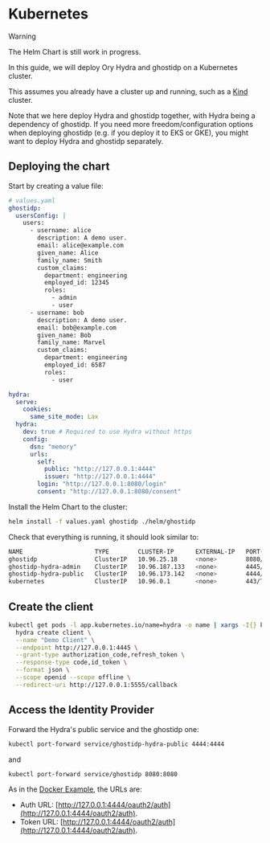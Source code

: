 # Kubernetes

> [!WARNING]
> The Helm Chart is still work in progress.

In this guide, we will deploy Ory Hydra and ghostidp on a Kubernetes cluster.

This assumes you already have a cluster up and running, such as a [Kind](https://kind.sigs.k8s.io/) cluster.

Note that we here deploy Hydra and ghostidp together, with Hydra being a dependency of ghostidp.
If you need more freedom/configuration options when deploying ghostidp (e.g. if you deploy it to EKS or GKE), you might want to deploy Hydra and ghostidp separately.

## Deploying the chart

Start by creating a value file:

```yaml
# values.yaml
ghostidp:
  usersConfig: |
    users:
      - username: alice
        description: A demo user.
        email: alice@example.com
        given_name: Alice
        family_name: Smith
        custom_claims:
          department: engineering
          employed_id: 12345
          roles:
            - admin
            - user
      - username: bob
        description: A demo user.
        email: bob@example.com
        given_name: Bob
        family_name: Marvel
        custom_claims:
          department: engineering
          employed_id: 6587
          roles:
            - user

hydra:
  serve:
    cookies:
      same_site_mode: Lax
  hydra:
    dev: true # Required to use Hydra without https
    config:
      dsn: "memory"
      urls:
        self:
          public: "http://127.0.0.1:4444"
          issuer: "http://127.0.0.1:4444"         
        login: "http://127.0.0.1:8080/login"      
        consent: "http://127.0.0.1:8080/consent"
```

Install the Helm Chart to the cluster:

```bash
helm install -f values.yaml ghostidp ./helm/ghostidp
```

Check that everything is running, it should look similar to:

```bash
NAME                    TYPE        CLUSTER-IP      EXTERNAL-IP   PORT(S)    AGE
ghostidp                ClusterIP   10.96.25.18     <none>        8080/TCP   2m7s
ghostidp-hydra-admin    ClusterIP   10.96.187.133   <none>        4445/TCP   2m7s
ghostidp-hydra-public   ClusterIP   10.96.173.142   <none>        4444/TCP   2m7s
kubernetes              ClusterIP   10.96.0.1       <none>        443/TCP    16m
```

## Create the client 

```bash
kubectl get pods -l app.kubernetes.io/name=hydra -o name | xargs -I{} kubectl exec {} -- \ 
  hydra create client \
  --name "Demo Client" \
  --endpoint http://127.0.0.1:4445 \
  --grant-type authorization_code,refresh_token \
  --response-type code,id_token \
  --format json \
  --scope openid --scope offline \
  --redirect-uri http://127.0.0.1:5555/callback
```

## Access the Identity Provider

Forward the Hydra's public service and the ghostidp one:

```bash
kubectl port-forward service/ghostidp-hydra-public 4444:4444
```
and
```bash
kubectl port-forward service/ghostidp 8080:8080
```

As in the [Docker Example](02_getting_started_docker.md), the URLs are:
- Auth URL: [http://127.0.0.1:4444/oauth2/auth](http://127.0.0.1:4444/oauth2/auth).
- Token URL: [http://127.0.0.1:4444/oauth2/auth](http://127.0.0.1:4444/oauth2/auth).
